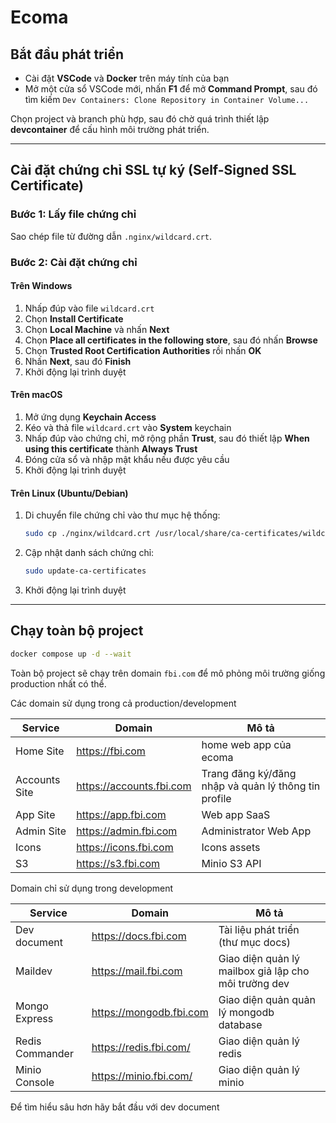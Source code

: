 # Ecoma

## Bắt đầu phát triển

- Cài đặt **VSCode** và **Docker** trên máy tính của bạn
- Mở một cửa sổ VSCode mới, nhấn **F1** để mở **Command Prompt**, sau đó tìm kiếm `Dev Containers: Clone Repository in Container Volume...`

Chọn project và branch phù hợp, sau đó chờ quá trình thiết lập **devcontainer** để cấu hình môi trường phát triển.

---

## Cài đặt chứng chỉ SSL tự ký (Self-Signed SSL Certificate)

### Bước 1: Lấy file chứng chỉ

Sao chép file từ đường dẫn `.nginx/wildcard.crt`.

### Bước 2: Cài đặt chứng chỉ

#### Trên Windows

1. Nhấp đúp vào file `wildcard.crt`
2. Chọn **Install Certificate**
3. Chọn **Local Machine** và nhấn **Next**
4. Chọn **Place all certificates in the following store**, sau đó nhấn **Browse**
5. Chọn **Trusted Root Certification Authorities** rồi nhấn **OK**
6. Nhấn **Next**, sau đó **Finish**
7. Khởi động lại trình duyệt

#### Trên macOS

1. Mở ứng dụng **Keychain Access**
2. Kéo và thả file `wildcard.crt` vào **System** keychain
3. Nhấp đúp vào chứng chỉ, mở rộng phần **Trust**, sau đó thiết lập **When using this certificate** thành **Always Trust**
4. Đóng cửa sổ và nhập mật khẩu nếu được yêu cầu
5. Khởi động lại trình duyệt

#### Trên Linux (Ubuntu/Debian)

1. Di chuyển file chứng chỉ vào thư mục hệ thống:
   ```sh
   sudo cp ./nginx/wildcard.crt /usr/local/share/ca-certificates/wildcard.crt
   ```
2. Cập nhật danh sách chứng chỉ:
   ```sh
   sudo update-ca-certificates
   ```
3. Khởi động lại trình duyệt

---

## Chạy toàn bộ project

```sh
docker compose up -d --wait
```

Toàn bộ project sẽ chạy trên domain `fbi.com` để mô phỏng môi trường giống production nhất có thể.

Các domain sử dụng trong cả production/development

| Service       | Domain                   | Mô tả                                                |
| ------------- | ------------------------ | ---------------------------------------------------- |
| Home Site     | https://fbi.com          | home web app của ecoma                               |
| Accounts Site | https://accounts.fbi.com | Trang đăng ký/đăng nhập và quản lý thông tin profile |
| App Site      | https://app.fbi.com      | Web app SaaS                                         |
| Admin Site    | https://admin.fbi.com    | Administrator Web App                                |
| Icons         | https://icons.fbi.com    | Icons assets                                         |
| S3            | https://s3.fbi.com       | Minio S3 API                                         |

Domain chỉ sử dụng trong development

| Service         | Domain                  | Mô tả                                                |
| --------------- | ----------------------- | ---------------------------------------------------- |
| Dev document    | https://docs.fbi.com    | Tài liệu phát triển (thư mục docs)                   |
| Maildev         | https://mail.fbi.com    | Giao diện quản lý mailbox giả lập cho môi trường dev |
| Mongo Express   | https://mongodb.fbi.com | Giao diện quản quản lý mongodb database              |
| Redis Commander | https://redis.fbi.com/  | Giao diện quản lý redis                              |
| Minio Console   | https://minio.fbi.com/  | Giao diện quản lý minio                              |

Để tìm hiểu sâu hơn hãy bắt đầu với dev document
